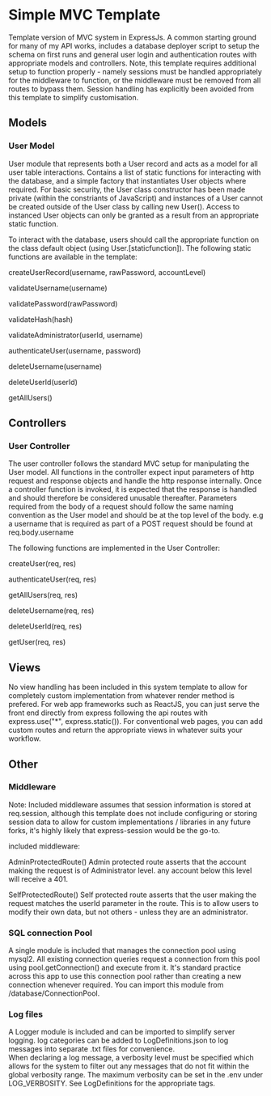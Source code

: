 # Simple MVC Template

Template version of MVC system in ExpressJs. A common starting ground for many of my API works, includes a database deployer script to setup the schema on first runs and general user login and authentication routes with appropriate models and controllers. Note, this template requires additional setup to function properly - namely sessions must be handled appropriately for the middleware to function, or the middleware must be removed from all routes to bypass them. Session handling has explicitly been avoided from this template to simplify customisation.

## Models

### User Model
User module that represents both a User record and acts as a model for all user table interactions.  Contains a list of static functions for interacting with the database, and a simple factory that instantiates User objects where required. For basic security, 
the User class constructor has been made private (within the constriants of JavaScript) and instances of a User cannot be created outside of the User class by calling new User().  Access to instanced User objects can only be granted as a result from an appropriate
static function. 

To interact with the database, users should call the appropriate function on the class default object (using User.[staticfunction]). The following static functions are available in the template:

createUserRecord(username, rawPassword, accountLevel) 

validateUsername(username)

validatePassword(rawPassword)

validateHash(hash)

validateAdministrator(userId, username)

authenticateUser(username, password)

deleteUsername(username)

deleteUserId(userId)

getAllUsers()

## Controllers

### User Controller
The user controller follows the standard MVC setup for manipulating the User model. All functions in the controller expect input parameters of http request and response objects and handle the http response internally. Once a controller function is invoked, it is 
expected that the response is handled and should therefore be considered unusable thereafter. Parameters required from the body of a request should follow the same naming convention as the User model and should be at the top level of the body. e.g a username that is required
as part of a POST request should be found at req.body.username 

The following functions are implemented in the User Controller: 

createUser(req, res)

authenticateUser(req, res)

getAllUsers(req, res)

deleteUsername(req, res)

deleteUserId(req, res)

getUser(req, res)


## Views
No view handling has been included in this system template to allow for completely custom implementation from whatever render method is prefered.  For web app frameworks such as ReactJS, you can just serve the front end directly from express following the api routes with express.use("*", express.static(<publicpath>)).  For conventional web pages, you can add custom routes and return the appropriate views in whatever suits your workflow. 

## Other

### Middleware
Note: Included middleware assumes that session information is stored at req.session, although this template does not include configuring or storing session data to allow for custom implementations / libraries in any future forks, it's highly likely that express-session 
would be the go-to.

included middleware:

AdminProtectedRoute() 
Admin protected route asserts that the account making the request is of Administrator level. any account below this level will receive a 401.

SelfProtectedRoute()
Self protected route asserts that the user making the request matches the userId parameter in the route. This is to allow users to modify their own data, but not others - unless they are an administrator.

### SQL connection Pool
A single module is included that manages the connection pool using mysql2.  All existing connection queries request a connection from this pool using pool.getConnection() and execute from it. It's standard practice across this app to use this connection pool rather than creating a new connection whenever required. You can import this module from /database/ConnectionPool.

### Log files
A Logger module is included and can be imported to simplify server logging. log categories can be added to LogDefinitions.json to log messages into separate .txt files for convenience.  
When declaring a log message, a verbosity level must be specified which allows for the system to filter out any messages that do not fit within the global verbosity range. The maximum verbosity can be set in the .env under LOG_VERBOSITY.  See LogDefinitions for the appropriate tags.

